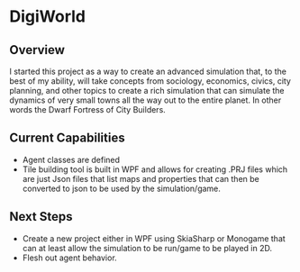 # DigiWorld
## Overview
I started this project as a way to create an advanced simulation that, to the best of my ability, will take concepts from sociology, economics, civics, city planning,
and other topics to create a rich simulation that can simulate the dynamics of very small towns all the way out to the entire planet. In other words the Dwarf Fortress of City Builders.

## Current Capabilities
- Agent classes are defined
- Tile building tool is built in WPF and allows for creating .PRJ files which are just Json files that list maps and properties that can then be converted to json to be used by the simulation/game.

## Next Steps
- Create a new project either in WPF using SkiaSharp or Monogame that can at least allow the simulation to be run/game to be played in 2D.
- Flesh out agent behavior.
  
